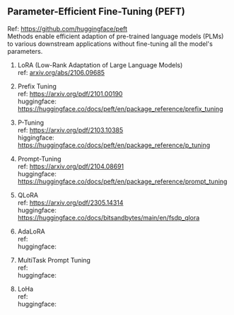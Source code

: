 

## Parameter-Efficient Fine-Tuning (PEFT)
Ref: https://github.com/huggingface/peft</br>
Methods enable efficient adaption of pre-trained language models (PLMs) to various downstream applications without fine-tuning all the model's parameters.</br>

1. LoRA (Low-Rank Adaptation of Large Language Models)</br>
   ref: [arxiv.org/abs/2106.09685](https://arxiv.org/pdf/2106.09685)</br>

2. Prefix Tuning</br>
   ref: https://arxiv.org/pdf/2101.00190</br>
   huggingface: https://huggingface.co/docs/peft/en/package_reference/prefix_tuning</br>

3. P-Tuning</br>
   ref: https://arxiv.org/pdf/2103.10385</br>
   higgingface: https://huggingface.co/docs/peft/en/package_reference/p_tuning</br>
   
4. Prompt-Tuning</br>
   ref: https://arxiv.org/pdf/2104.08691 </br>
   huggingface: https://huggingface.co/docs/peft/en/package_reference/prompt_tuning</br>

5. QLoRA</br>
   ref: https://arxiv.org/pdf/2305.14314</br>
   huggingface: https://huggingface.co/docs/bitsandbytes/main/en/fsdp_qlora</br>
   
6. AdaLoRA</br>
   ref: </br>
   huggingface: </br>
   
7. MultiTask Prompt Tuning</br>
   ref: </br>
   huggingface: </br>
   
8. LoHa</br>
   ref: </br>
   huggingface: </br>
   
